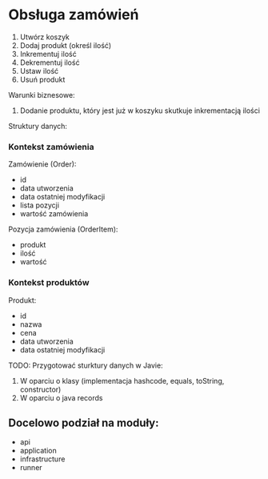 # Obsługa zamówień

1. Utwórz koszyk
2. Dodaj produkt (określ ilość)
3. Inkrementuj ilość
4. Dekrementuj ilość
5. Ustaw ilość
6. Usuń produkt

Warunki biznesowe:

1. Dodanie produktu, który jest już w koszyku skutkuje inkrementacją ilości

Struktury danych:

### Kontekst zamówienia

Zamówienie (Order):

- id
- data utworzenia
- data ostatniej modyfikacji
- lista pozycji
- wartość zamówienia

Pozycja zamówienia (OrderItem):

- produkt
- ilość
- wartość

### Kontekst produktów

Produkt:

- id
- nazwa
- cena
- data utworzenia
- data ostatniej modyfikacji

TODO: Przygotować sturktury danych w Javie:
1. W oparciu o klasy (implementacja hashcode, equals, toString, constructor)
2. W oparciu o java records

## Docelowo podział na moduły:

- api
- application
- infrastructure
- runner

